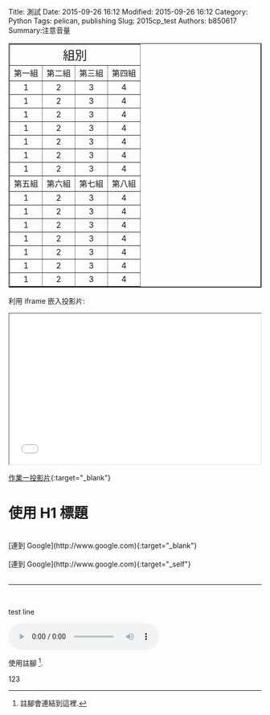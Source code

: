 Title: 測試
Date: 2015-09-26 16:12
Modified: 2015-09-26 16:12
Category: Python
Tags: pelican, publishing
Slug: 2015cp_test
Authors: b850617
Summary:注意音量


<table width="600" border="2" cellspacing="4">
<tr><td colspan=4 align=center><font size="5">組別</font></td></tr>
<tr>
<td colspan=1 align=center><font size="3">第一組</font></td>
<td colspan=1 align=center><font size="3">第二組</font></td>
<td colspan=1 align=center><font size="3">第三組</font></td>
<td colspan=1 align=center><font size="3">第四組</font></td>
</tr>
<tr>
<td colspan=1 align=center>1</td> 
<td colspan=1 align=center>2</td>
<td colspan=1 align=center>3</td>
<td colspan=1 align=center>4</td>
</tr>
<tr>
<td colspan=1 align=center>1</td>
<td colspan=1 align=center>2</td>
<td colspan=1 align=center>3</td>
<td colspan=1 align=center>4</td>
</tr>
<tr>
<td colspan=1 align=center>1</td>
<td colspan=1 align=center>2</td>
<td colspan=1 align=center>3</td>
<td colspan=1 align=center>4</td>
</tr>
<tr>
<td colspan=1 align=center>1</td>
<td colspan=1 align=center>2</td>
<td colspan=1 align=center>3</td>
<td colspan=1 align=center>4</td>
</tr>
<tr>
<td colspan=1 align=center>1</td>
<td colspan=1 align=center>2</td>
<td colspan=1 align=center>3</td>
<td colspan=1 align=center>4</td>
</tr>
<tr>
<td colspan=1 align=center>1</td>
<td colspan=1 align=center>2</td>
<td colspan=1 align=center>3</td>
<td colspan=1 align=center>4</td>
</tr>
<tr>
<td colspan=1 align=center>1</td>
<td colspan=1 align=center>2</td>
<td colspan=1 align=center>3</td>
<td colspan=1 align=center>4</td>
</tr>
<tr>
<td colspan=1 align=center><font size="3">第五組</font></td>
<td colspan=1 align=center><font size="3">第六組</font></td>
<td colspan=1 align=center><font size="3">第七組</font></td>
<td colspan=1 align=center><font size="3">第八組</font></td>
</tr>
<tr>
<td colspan=1 align=center>1</td>
<td colspan=1 align=center>2</td>
<td colspan=1 align=center>3</td>
<td colspan=1 align=center>4</td>
</tr>
<tr>
<td colspan=1 align=center>1</td>
<td colspan=1 align=center>2</td>
<td colspan=1 align=center>3</td>
<td colspan=1 align=center>4</td>
</tr>
<tr>
<td colspan=1 align=center>1</td>
<td colspan=1 align=center>2</td>
<td colspan=1 align=center>3</td>
<td colspan=1 align=center>4</td>
</tr>
<tr>
<td colspan=1 align=center>1</td>
<td colspan=1 align=center>2</td>
<td colspan=1 align=center>3</td>
<td colspan=1 align=center>4</td>
</tr>
<tr>
<td colspan=1 align=center>1</td>
<td colspan=1 align=center>2</td>
<td colspan=1 align=center>3</td>
<td colspan=1 align=center>4</td>
</tr>
<tr>
<td colspan=1 align=center>1</td>
<td colspan=1 align=center>2</td>
<td colspan=1 align=center>3</td>
<td colspan=1 align=center>4</td>
</tr>
<tr>
<td colspan=1 align=center>1</td>
<td colspan=1 align=center>2</td>
<td colspan=1 align=center>3</td>
<td colspan=1 align=center>4</td>
</tr>

</table>


利用 iframe 嵌入投影片:

<iframe src="simplest0.html" width="500" height="300"></iframe>

[作業一投影片](simplest0.html){:target="_blank"}

使用 H1 標題
============

<br>
[連到 Google](http://www.google.com){:target="_blank"}
<br>

<br>
[連到 Google](http://www.google.com){:target="_self"}
<br>
<br>
<hr>
<br>
<p>test line </p>

<!DOCTYPE html>
<html>
<head>
<title>蟲師 -  春と嘯く</title>
</head>
<body>
    <audio controls pause loop>
        <source src="https://copy.com/uw3nr4icUyUjbVgm">
    </audio>
</body>
</html>



使用註腳 [^1].


123

[^1]: 註腳會連結到這裡.


